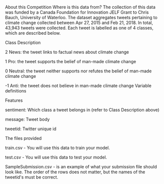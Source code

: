 About this Competition
Where is this data from?
The collection of this data was funded by a Canada Foundation for Innovation JELF Grant to Chris Bauch, University of Waterloo. The dataset aggregates tweets pertaining to climate change collected between Apr 27, 2015 and Feb 21, 2018. In total, 43,943 tweets were collected. Each tweet is labelled as one of 4 classes, which are described below.

Class Description

2 News: the tweet links to factual news about climate change

1 Pro: the tweet supports the belief of man-made climate change

0 Neutral: the tweet neither supports nor refutes the belief of man-made climate change

-1 Anti: the tweet does not believe in man-made climate change Variable definitions

Features

sentiment: Which class a tweet belongs in (refer to Class Description above)

message: Tweet body

tweetid: Twitter unique id

The files provided

train.csv - You will use this data to train your model.

test.csv - You will use this data to test your model.

SampleSubmission.csv - is an example of what your submission file should look like. The order of the rows does not matter, but the names of the tweetid's must be correct.
